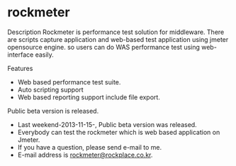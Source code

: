 rockmeter
=========

Description
Rockmeter is performance test solution for middleware.
There are scripts capture application and web-based test application using jmeter opensource engine.
so users can do WAS performance test using web-interface easily.



Features
- Web based performance test suite.
- Auto scripting support
- Web based reporting support include file export.


Public beta version is released.
- Last weekend-2013-11-15-, Public beta version was released.
- Everybody can test the rockmeter which is web based application on Jmeter.
- If you have a question, please send e-mail to me. 
- E-mail address is rockmeter@rockplace.co.kr.
